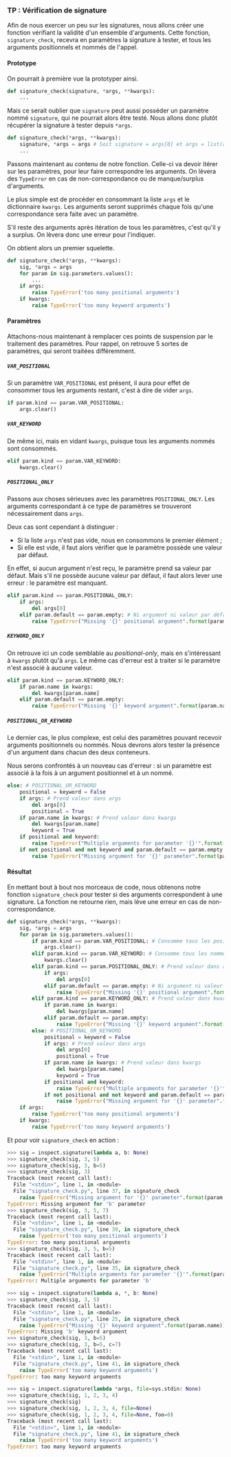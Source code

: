 ### TP : Vérification de signature

Afin de nous exercer un peu sur les signatures, nous allons créer une fonction vérifiant la validité d'un ensemble d'arguments.
Cette fonction, `signature_check`, recevra en paramètres la signature à tester, et tous les arguments positionnels et nommés de l'appel.

#### Prototype

On pourrait à première vue la prototyper ainsi.

```python
def signature_check(signature, *args, **kwargs):
    ...
```

Mais ce serait oublier que `signature` peut aussi posséder un paramètre nommé `signature`, qui ne pourrait alors être testé.
Nous allons donc plutôt récupérer la signature à tester depuis `*args`.

```python
def signature_check(*args, **kwargs):
    signature, *args = args # Soit signature = args[0] et args = list(args[1:])
    ...
```

Passons maintenant au contenu de notre fonction.
Celle-ci va devoir itérer sur les paramètres, pour leur faire correspondre les arguments.
On lèvera des `TypeError` en cas de non-correspondance ou de manque/surplus d'arguments.

Le plus simple est de procéder en consommant la liste `args` et le dictionnaire `kwargs`.
Les arguments seront supprimés chaque fois qu'une correspondance sera faite avec un paramètre.

S'il reste des arguments après itération de tous les paramètres, c'est qu'il y a surplus.
On lèvera donc une erreur pour l'indiquer.

On obtient alors un premier squelette.

```python
def signature_check(*args, **kwargs):
    sig, *args = args
    for param in sig.parameters.values():
        ...
    if args:
        raise TypeError('too many positional arguments')
    if kwargs:
        raise TypeError('too many keyword arguments')
```

#### Paramètres

Attachons-nous maintenant à remplacer ces points de suspension par le traitement des paramètres.
Pour rappel, on retrouve 5 sortes de paramètres, qui seront traitées différemment.

##### `VAR_POSITIONAL`

Si un paramètre `VAR_POSITIONAL` est présent, il aura pour effet de consommer tous les arguments restant, c'est à dire de vider `args`.

```python
if param.kind == param.VAR_POSITIONAL:
    args.clear()
```

##### `VAR_KEYWORD`

De même ici, mais en vidant `kwargs`, puisque tous les arguments nommés sont consommés.

```python
elif param.kind == param.VAR_KEYWORD:
    kwargs.clear()
```

##### `POSITIONAL_ONLY`

Passons aux choses sérieuses avec les paramètres `POSITIONAL_ONLY`.
Les arguments correspondant à ce type de paramètres se trouveront nécessairement dans `args`.

Deux cas sont cependant à distinguer :

* Si la liste `args` n'est pas vide, nous en consommons le premier élément ;
* Si elle est vide, il faut alors vérifier que le paramètre possède une valeur par défaut.

En effet, si aucun argument n'est reçu, le paramètre prend sa valeur par défaut.
Mais s'il ne possède aucune valeur par défaut, il faut alors lever une erreur : le paramètre est manquant.

```python
elif param.kind == param.POSITIONAL_ONLY:
    if args:
        del args[0]
    elif param.default == param.empty: # Ni argument ni valeur par défaut
        raise TypeError("Missing '{}' positional argument".format(param.name))
```

##### `KEYWORD_ONLY`

On retrouve ici un code semblable au *positional-only*, mais en s'intéressant à `kwargs` plutôt qu'à `args`.
Le même cas d'erreur est à traiter si le paramètre n'est associé à aucune valeur.

```python
elif param.kind == param.KEYWORD_ONLY:
    if param.name in kwargs:
        del kwargs[param.name]
    elif param.default == param.empty:
        raise TypeError("Missing '{}' keyword argument".format(param.name))
```

##### `POSITIONAL_OR_KEYWORD`

Le dernier cas, le plus complexe, est celui des paramètres pouvant recevoir arguments positionnels ou nommés.
Nous devrons alors tester la présence d'un argument dans chacun des deux conteneurs.

Nous serons confrontés à un nouveau cas d'erreur : si un paramètre est associé à la fois à un argument positionnel et à un nommé.

```python
else: # POSITIONAL_OR_KEYWORD
    positional = keyword = False
    if args: # Prend valeur dans args
        del args[0]
        positional = True
    if param.name in kwargs: # Prend valeur dans kwargs
        del kwargs[param.name]
        keyword = True
    if positional and keyword:
        raise TypeError("Multiple arguments for parameter '{}'".format(param.name))
    if not positional and not keyword and param.default == param.empty:
        raise TypeError("Missing argument for '{}' parameter".format(param.name))
```

#### Résultat

En mettant bout à bout nos morceaux de code, nous obtenons notre fonction `signature_check` pour tester si des arguments correspondent à une signature.
La fonction ne retourne rien, mais lève une erreur en cas de non-correspondance.

```python
def signature_check(*args, **kwargs):
    sig, *args = args
    for param in sig.parameters.values():
        if param.kind == param.VAR_POSITIONAL: # Consomme tous les positionnels
            args.clear()
        elif param.kind == param.VAR_KEYWORD: # Consomme tous les nommés
            kwargs.clear()
        elif param.kind == param.POSITIONAL_ONLY: # Prend valeur dans args
            if args:
                del args[0]
            elif param.default == param.empty: # Ni argument ni valeur par défaut
                raise TypeError("Missing '{}' positional argument".format(param.name))
        elif param.kind == param.KEYWORD_ONLY: # Prend valeur dans kwargs
            if param.name in kwargs:
                del kwargs[param.name]
            elif param.default == param.empty:
                raise TypeError("Missing '{}' keyword argument".format(param.name))
        else: # POSITIONAL_OR_KEYWORD
            positional = keyword = False
            if args: # Prend valeur dans args
                del args[0]
                positional = True
            if param.name in kwargs: # Prend valeur dans kwargs
                del kwargs[param.name]
                keyword = True
            if positional and keyword:
                raise TypeError("Multiple arguments for parameter '{}'".format(param.name))
            if not positional and not keyword and param.default == param.empty:
                raise TypeError("Missing argument for '{}' parameter".format(param.name))
    if args:
        raise TypeError('too many positional arguments')
    if kwargs:
        raise TypeError('too many keyword arguments')
```

Et pour voir `signature_check` en action :

```python
>>> sig = inspect.signature(lambda a, b: None)
>>> signature_check(sig, 3, 5)
>>> signature_check(sig, 3, b=5)
>>> signature_check(sig, 3)
Traceback (most recent call last):
  File "<stdin>", line 1, in <module>
  File "signature_check.py", line 37, in signature_check
    raise TypeError("Missing argument for '{}' parameter".format(param.name))
TypeError: Missing argument for 'b' parameter
>>> signature_check(sig, 3, 5, 7)
Traceback (most recent call last):
  File "<stdin>", line 1, in <module>
  File "signature_check.py", line 39, in signature_check
    raise TypeError('too many positional arguments')
TypeError: too many positional arguments
>>> signature_check(sig, 3, 5, b=5)
Traceback (most recent call last):
  File "<stdin>", line 1, in <module>
  File "signature_check.py", line 35, in signature_check
    raise TypeError("Multiple arguments for parameter '{}'".format(param.name))
TypeError: Multiple arguments for parameter 'b'
```

```python
>>> sig = inspect.signature(lambda a, *, b: None)
>>> signature_check(sig, 3, 5)
Traceback (most recent call last):
  File "<stdin>", line 1, in <module>
  File "signature_check.py", line 25, in signature_check
    raise TypeError("Missing '{}' keyword argument".format(param.name))
TypeError: Missing 'b' keyword argument
>>> signature_check(sig, 3, b=5)
>>> signature_check(sig, 3, b=5, c=7)
Traceback (most recent call last):
  File "<stdin>", line 1, in <module>
  File "signature_check.py", line 41, in signature_check
    raise TypeError('too many keyword arguments')
TypeError: too many keyword arguments
```

```python
>>> sig = inspect.signature(lambda *args, file=sys.stdin: None)
>>> signature_check(sig, 1, 2, 3, 4)
>>> signature_check(sig)
>>> signature_check(sig, 1, 2, 3, 4, file=None)
>>> signature_check(sig, 1, 2, 3, 4, file=None, foo=0)
Traceback (most recent call last):
  File "<stdin>", line 1, in <module>
  File "signature_check.py", line 41, in signature_check
    raise TypeError('too many keyword arguments')
TypeError: too many keyword arguments
```
